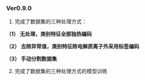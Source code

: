 ### Ver0.9.0
1. 完成了数据集的三种处理方式： 

**（1） 无处理，类别特征全部独热编码**

**（2） 去除异常值，类别特征除电解质离子外采用标签编码** 

**（3） 手动分割数据集**

2. 完成了数据集的三种处理方式的模型训练